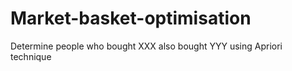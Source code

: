 # Market-basket-optimisation
Determine people who bought XXX also bought YYY using Apriori technique 
